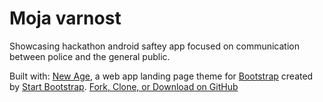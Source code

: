 # Moja varnost

Showcasing hackathon android saftey app focused on communication between police and the general public. 

Built with: [New Age](http://startbootstrap.com/template-overviews/new-age/), a web app landing page theme for [Bootstrap](http://getbootstrap.com/) created by [Start Bootstrap](http://startbootstrap.com/). [Fork, Clone, or Download on GitHub](https://github.com/BlackrockDigital/startbootstrap-new-age)
